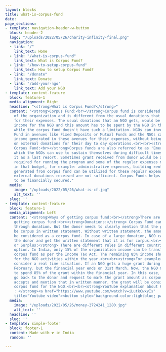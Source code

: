 ```yaml
---
layout: blocks
title: what-is-corpus-fund
date: 
page_sections:
- template: navigation-header-w-button
  block: header-2
  logo: "/uploads/2022/05/26/charity-infinity-final.png"
  navigation:
  - link: "/"
    link_text: Home
  - link: "/what-is-corpus-fund"
    link_text: What is Corpus Fund?
  - link: "/how-to-setup-corpus-fund"
    link_text: How to setup Corpus Fund?
  - link: "/donate"
    link_text: Donate
  - link: "/add-your-ngo"
    link_text: Add your NGO
- template: content-feature
  block: feature-1
  media_alignment: Right
  headline: "<strong>What is Corpus Fund?</strong>"
  content: "<strong>Corpus Fund:<br></strong>Corpus fund is considered as the capital
    of the organization and is different from the usual donations that the NGOs get
    for their expenses. The usual donations that an NGO gets, would be treated as
    income for the NGO and this amount has to be spent by the NGO in the same year,
    while the corpus fund doesn't have such a limitation. NGOs can invest their Corpus
    Fund in avenues like Fixed Deposits or Mutual Funds and the NGOs can take the
    income generated in these avenues for their expenses, without being fully dependent
    on external donations for their day to day operations.<br><br><strong>Need of
    Corpus Fund:<br></strong>Corpus funds are also referred to as 'Emergency Fund'
    which the NGOs can use to sustain themselves during difficult times and consider
    it as a last resort. Sometimes grant received from donor would be an exact budget
    required for running the program and some of the regular expenses may not be covered
    in that budget, for example: administrative expenses, building rent etc. The income
    generated from corpus fund can be utilized for these regular expenses when the
    external donations received are not sufficient. Corpus Funds helps the organization
    to be financially secured."
  media:
    image: "/uploads/2022/05/26/what-is-cf.jpg"
    alt_text: ''
  slug: ''
- template: content-feature
  block: feature-1
  media_alignment: Left
  content: '<strong>Ways of getting corpus fund:<br></strong>There are two ways for
    getting corpus fund:<br><strong>Donations:</strong> Corpus Fund can be received
    through donation. But the donor needs to clearly mention that the grant should
    be corpus in written statement. Without written statement, the amount should not
    be considered as a corpus fund. In case of a large donation, NGO can go back to
    the donor and get the written statement that it is for corpus.<br><strong>Income
    or Surplus:</strong> There are different rules in different countries for this
    option. In India, only 15% of the organization income can be transferred to the
    corpus fund as per the Income Tax Act. The remaining 85% income should be spent
    for the NGO activities within the year.<br><br><strong>For example</strong>, lets
    consider a real time situation. If an NGO gets a huge grant during the month of
    February, but the financial year ends on 31st March. Now, the NGO may not be able
    to spend 85% of the grant within the financial year. In this case, the NGO can
    go back to the donor and request to mark the grant amount as corpus. If the donor
    accepts and mention that in written manner, the grant will be considered as a
    corpus fund for the NGO.<br><br><strong>YouTube explanation about Corpus Fund
    : </strong><a href="https://www.youtube.com/watch?v=iLutkCwxyIs"
    title="Youtube video"><button style="background-color:lightblue; padding:5px;">Watch now</button></a>'
  media:
    image: "/uploads/2022/05/26/money-2724241_1280.jpg"
    alt_text: ''
  headline: ''
  slug: ''
- template: simple-footer
  block: footer-1
  content: Made with ❤︎ in India
  random: ''

---
```

